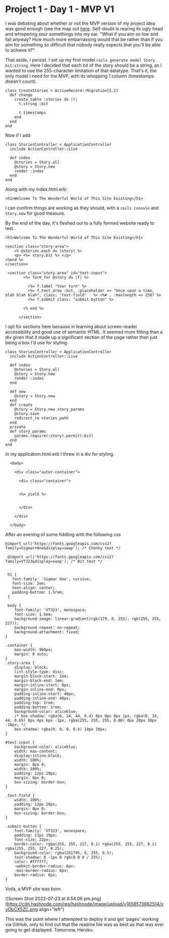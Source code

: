 # Project 1 - Day 1 - MVP V1

I was debating about whether or not the MVP version of my project idea was good enough (see the map out [here](https://yasmina95.hashnode.dev/project-1-day-0). Self-doubt is rearing its ugly head and whispering sour somethings into my ear. "What if you aim so low and fail anyway? How much more embarrassing would that be rather than if you aim for something so difficult that nobody really expects that you'll be able to achieve it?". 

That aside, I persist. I set up my first model `rails generate model Story bit:string`. Here I decided that each bit of the story should be a string, as I wanted to use the 255-character limitation of that datatype. That's it, the only model I need for the MVP, with its whopping 1 column (timestamps doesn't count).

```
class CreateStories < ActiveRecord::Migration[5.2]
  def change
    create_table :stories do |t|
      t.string :bit

      t.timestamps
    end
  end
end
```
Now if I add 
```
class StoriesController < ApplicationController
  include ActionController::Live

  def index
    @stories = Story.all 
    @story = Story.new 
    render :index 
  end
end
```
Along with my index.html.erb:

```
<h1>Welcome To The Wonderful World of This Site Existing</h1>
```
I can confirm things are working as they should, with a `rails console` and `Story.new` for good measure. 

By the end of the day, it's fleshed out to a fully formed website ready to test.

```
<h1>Welcome To The Wonderful World of This Site Existing</h1>

<section class="story-area">
    <% @stories.each do |story| %>
    <p> <%= story.bit %> </p>
<%end %>
</section>

 <section class="story-area" id="text-input">
        <%= form_for @story do |f| %>

          <%= f.label "Your turn" %>
          <%= f.text_area :bit, :placeholder => "Once upon a time, blah blah blah", class: 'text-field'   %> <%# , :maxlength => 250? %>
          <%= f.submit class: "submit-button" %>
      
        <% end %>
        
      </section>
``` 
I opt for sections here because in learning about screen-reader accessibility and good use of semantic HTML. It seemed more fitting than a div given that it made up a significant section of the page rather than just being a box I'd use for styling. 

```
class StoriesController < ApplicationController
  include ActionController::Live

  def index
    @stories = Story.all 
    @story = Story.new 
    render :index 
  end

  def new
    @story = Story.new
  end
  def create 
    @story = Story.new story_params
    @story.save
    redirect_to stories_path
  end
  private 
  def story_params
    params.require(:story).permit(:bit)
  end
end
```
In my application.html.erb I threw in a div for styling. 
```
  <body>

    <div class="outer-container">

      <div class="container">
        
      
      <%= yield %>

     
      </div>

    </div>

  </body>
```
After an evening of some fiddling with the following css
```
@import url('https://fonts.googleapis.com/css2?family=Sigmar+One&display=swap'); /* Chonky text */

 @import url('https://fonts.googleapis.com/css2?family=VT323&display=swap'); /* Bit text */
 
 
 h1 {
   font-family: 'Sigmar One', cursive;
   font-size: 2em;
   text-align: center;
   padding-bottom: 1.5rem;
 }

 body {
    font-family: 'VT323', monospace;
    font-size: 1.5em;
    background-image: linear-gradient(rgb(179, 0, 255), rgb(255, 255, 227));
    background-repeat: no-repeat;
    background-attachment: fixed;
}

.container {
    max-width: 960px;
    margin: 0 auto;
}
.story-area {
    display: block;
    list-style-type: disc;
    margin-block-start: 1em;
    margin-block-end: 1em;
    margin-inline-start: 0px;
    margin-inline-end: 0px;
    padding-inline-start: 40px;
    padding-inline-end: 40px;
    padding-top: 1rem;
    padding-bottom: 1rem;
    background-color: aliceblue;
    /* box-shadow: rgba(6, 24, 44, 0.4) 0px 0px 0px 1px, rgba(6, 24, 44, 0.65) 0px 4px 6px -1px, rgba(255, 255, 255, 0.08) 0px 20px 30px -10px; */
    box-shadow: rgba(0, 0, 0, 0.4) 10px 10px;
}

#text-input {
    background-color: aliceblue;
    width: max-content;
    display:inline-block;
    width: 100%;
    margin: 8px 0;
    width: 100%;
    padding: 12px 20px;
    margin: 8px 0;
    box-sizing: border-box;
}

.text-field {
    width: 100%;
    padding: 12px 20px;
    margin: 8px 0;
    box-sizing: border-box;
}

.submit-button {
    font-family: 'VT323', monospace;
    padding: 11px 19px;
    font-size: 22px;
    border-color: rgba(255, 255, 227, 0.1) rgba(255, 255, 227, 0.1) rgba(255, 255, 227, 0.25);
    background-color: rgba(251795, 0, 255, 0.5);
    text-shadow: 0 -1px 0 rgb(0 0 0 / 25%);    
    color: #ffffff;
    -webkit-border-radius: 6px;
    -moz-border-radius: 6px;
    border-radius: 6px;
}
``` 

Voilà, a MVP site was born. 

![Screen Shot 2022-07-23 at 8.54.06 pm.png](https://cdn.hashnode.com/res/hashnode/image/upload/v1658573662514/xyObCX5ZC.png align="left")

This was the point where I attempted to deploy it and get 'pages' working via GitHub, only to find out that the readme file was as best as that was ever going to get displayed. Tomorrow, Heroku. 
